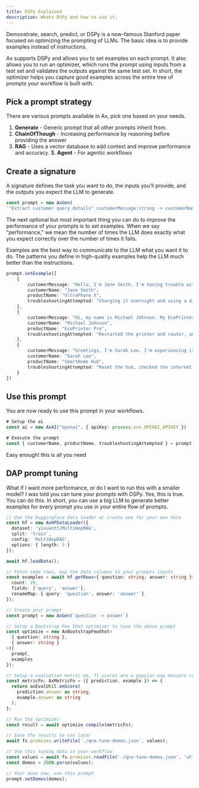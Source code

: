 ```yaml
---
title: DSPy Explained
description: Whats DSPy and how to use it.
---
```


Demonstrate, search, predict, or DSPy is a now-famous Stanford paper focused on optimizing the prompting of LLMs. The basic idea is to provide examples instead of instructions.

Ax supports DSPy and allows you to set examples on each prompt. It also allows you to run an optimizer, which runs the prompt using inputs from a test set and validates the outputs against the same test set. In short, the optimizer helps you capture good examples across the entire tree of prompts your workflow is built with.

## Pick a prompt strategy

There are various prompts available in Ax, pick one based on your needs.

1. **Generate** - Generic prompt that all other prompts inherit from.
2. **ChainOfThough** - Increasing performance by reasoning before providing the answer
3. **RAG** - Uses a vector database to add context and improve performance and accuracy.
$. **Agent** - For agentic workflows


## Create a signature

A signature defines the task you want to do, the inputs you’ll provide, and the outputs you expect the LLM to generate.

```typescript
const prompt = new AxGen(
`"Extract customer query details" customerMessage:string -> customerName, customerIssue, ,productName:string, troubleshootingAttempted?:string`)
```

The next optional but most important thing you can do to improve the performance of your prompts is to set examples. When we say “performance,” we mean the number of times the LLM does exactly what you expect correctly over the number of times it fails.

Examples are the best way to communicate to the LLM what you want it to do. The patterns you define in high-quality examples help the LLM much better than the instructions.

```typescript
prompt.setExample([
    {
        customerMessage: "Hello, I'm Jane Smith. I'm having trouble with my UltraPhone X. The screen remains black even after restarting multiple times. I have tried charging it overnight and using a different charger.",
        customerName: "Jane Smith",
        productName: "UltraPhone X",
        troubleshootingAttempted: "Charging it overnight and using a different charger.",
    },
    {
        customerMessage: "Hi, my name is Michael Johnson. My EcoPrinter Pro isn't connecting to Wi-Fi. I've restarted the printer and my router, and also tried connecting via Ethernet cable.",
        customerName: "Michael Johnson",
        productName: "EcoPrinter Pro",
        troubleshootingAttempted: "Restarted the printer and router, and tried connecting via Ethernet cable.",
    },
    {
        customerMessage: "Greetings, I'm Sarah Lee. I'm experiencing issues with my SmartHome Hub. It keeps losing connection with my smart devices. I have reset the hub, checked my internet connection, and re-paired the devices.",
        customerName: "Sarah Lee",
        productName: "SmartHome Hub",
        troubleshootingAttempted: "Reset the hub, checked the internet connection, and re-paired the devices.",
    }
])
```

## Use this prompt

You are now ready to use this prompt in your workflows.

```typescript
# Setup the ai
const ai = new AxAI("openai", { apiKey: process.env.OPENAI_APIKEY })

# Execute the prompt
const { customerName, productName, troubleshootingAttempted } = prompt.forward(ai, { customerMessage })
```

Easy enough! this is all you need

## DAP prompt tuning

What if I want more performance, or do I want to run this with a smaller model? I was told you can tune your prompts with DSPy. Yes, this is true. You can do this. In short, you can use a big LLM to generate better examples for every prompt you use in your entire flow of prompts.

```typescript
// Use the HuggingFace data loader or create one for your own data
const hf = new AxHFDataLoader({
  dataset: 'yixuantt/MultiHopRAG',
  split: 'train',
  config: 'MultiHopRAG',
  options: { length: 5 }
});

await hf.loadData();
```

```typescript
// Fetch some rows, map the data columns to your prompts inputs
const examples = await hf.getRows<{ question: string; answer: string }>({
  count: 20,
  fields: ['query', 'answer'],
  renameMap: { query: 'question', answer: 'answer' }
});
```


```typescript
// Create your prompt
const prompt = new AxGen(`question -> answer`)
```

```typescript
// Setup a Bootstrap Few Shot optimizer to tune the above prompt
const optimize = new AxBootstrapFewShot<
  { question: string },
  { answer: string }
>({
  prompt,
  examples
});
```

```typescript
// Setup a evaluation metric em, f1 scores are a popular way measure retrieval performance.
const metricFn: AxMetricFn = ({ prediction, example }) => {
  return axEvalUtil.emScore(
    prediction.answer as string,
    example.answer as string
  );
};
```

```typescript
// Run the optimizer
const result = await optimize.compile(metricFn);

// Save the results to use later
await fs.promises.writeFile('./qna-tune-demos.json', values);
```

```typescript
// Use this tuning data in your workflow
const values = await fs.promises.readFile('./qna-tune-demos.json', 'utf8');
const demos = JSON.parse(values);

// Your done now, use this prompt
prompt.setDemos(demos);
```




